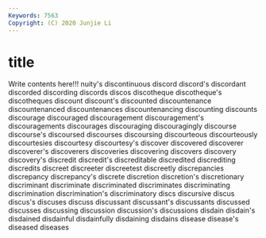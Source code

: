 ```yaml
---
Keywords: 7563
Copyright: (C) 2020 Junjie Li
---
```


# title

Write contents here!!!
nuity's 
discontinuous 
discord 
discord's 
discordant 
discorded 
discording 
discords 
discos 
discotheque
discotheque's 
discotheques 
discount 
discount's 
discounted 
discountenance 
discountenanced 
discountenances 
discountenancing 
discounting
discounts 
discourage 
discouraged 
discouragement 
discouragement's 
discouragements 
discourages 
discouraging 
discouragingly 
discourse
discourse's 
discoursed 
discourses 
discoursing 
discourteous 
discourteously 
discourtesies 
discourtesy 
discourtesy's 
discover
discovered 
discoverer 
discoverer's 
discoverers 
discoveries 
discovering 
discovers 
discovery 
discovery's 
discredit
discredit's 
discreditable 
discredited 
discrediting 
discredits 
discreet 
discreeter 
discreetest 
discreetly 
discrepancies
discrepancy 
discrepancy's 
discrete 
discretion 
discretion's 
discretionary 
discriminant 
discriminate 
discriminated 
discriminates
discriminating 
discrimination 
discrimination's 
discriminatory 
discs 
discursive 
discus 
discus's 
discuses 
discuss
discussant 
discussant's 
discussants 
discussed 
discusses 
discussing 
discussion 
discussion's 
discussions 
disdain
disdain's 
disdained 
disdainful 
disdainfully 
disdaining 
disdains 
disease 
disease's 
diseased 
diseases
